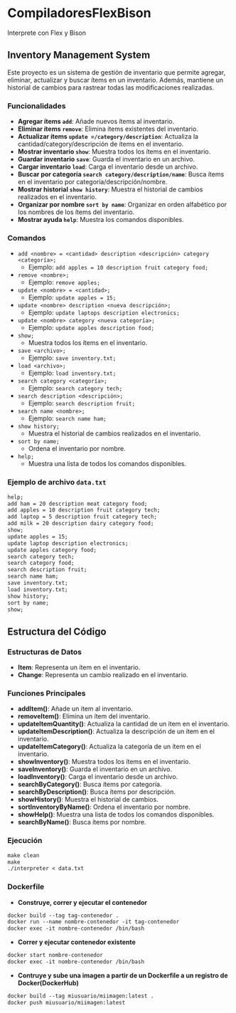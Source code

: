 # CompiladoresFlexBison
Interprete con Flex y Bison

## Inventory Management System

Este proyecto es un sistema de gestión de inventario que permite agregar, eliminar, actualizar y buscar ítems en un inventario. Además, mantiene un historial de cambios para rastrear todas las modificaciones realizadas.

### Funcionalidades

- **Agregar ítems `add`**: Añade nuevos ítems al inventario.
- **Eliminar ítems `remove`**: Elimina ítems existentes del inventario.
- **Actualizar ítems `update =/category/description`**: Actualiza la cantidad/category/descripción de ítems en el inventario.
- **Mostrar inventario `show`**: Muestra todos los ítems en el inventario.
- **Guardar inventario `save`**: Guarda el inventario en un archivo.
- **Cargar inventario `load`**: Carga el inventario desde un archivo.
- **Buscar por categoría `search category/description/name`**: Busca ítems en el inventario por categoría/descripción/nombre.
- **Mostrar historial `show history`**: Muestra el historial de cambios realizados en el inventario.
- **Organizar por nombre `sort by name`**: Organizar en orden alfabético por los nombres de los ítems del inventario.
- **Mostrar ayuda `help`**: Muestra los comandos disponibles.

### Comandos

- `add <nombre> = <cantidad> description <descripción> category <categoría>;`
  - Ejemplo: `add apples = 10 description fruit category food;`
- `remove <nombre>;`
  - Ejemplo: `remove apples;`
- `update <nombre> = <cantidad>;`
  - Ejemplo: `update apples = 15;`
- `update <nombre> description <nueva descripción>;`
  - Ejemplo: `update laptops description electronics;`
- `update <nombre> category <nueva categoría>;`
  - Ejemplo: `update apples description food;`
- `show;`
  - Muestra todos los ítems en el inventario.
- `save <archivo>;`
  - Ejemplo: `save inventory.txt;`
- `load <archivo>;`
  - Ejemplo: `load inventory.txt;`
- `search category <categoría>;`
  - Ejemplo: `search category tech;`
- `search description <descripción>;`
  - Ejemplo: `search description fruit;`
- `search name <nombre>;`
  - Ejemplo: `search name ham;`
- `show history;`
  - Muestra el historial de cambios realizados en el inventario.
- `sort by name;`
  - Ordena el inventario por nombre.
- `help;`
  - Muestra una lista de todos los comandos disponibles.

### Ejemplo de archivo `data.txt`

```txt
help;
add ham = 20 description meat category food;
add apples = 10 description fruit category tech;
add laptop = 5 description fruit category tech;
add milk = 20 description dairy category food;
show;
update apples = 15;
update laptop description electronics;
update apples category food;
search category tech;
search category food;
search description fruit;
search name ham;
save inventory.txt;
load inventory.txt;
show history;
sort by name;
show;
```

## Estructura del Código

### Estructuras de Datos

- **Item**: Representa un ítem en el inventario.
- **Change**: Representa un cambio realizado en el inventario.

### Funciones Principales

- **addItem()**: Añade un ítem al inventario.
- **removeItem()**: Elimina un ítem del inventario.
- **updateItemQuantity()**: Actualiza la cantidad de un ítem en el inventario.
- **updateItemDescription()**: Actualiza la descripción de un ítem en el inventario.
- **updateItemCategory()**: Actualiza la categoría de un ítem en el inventario.
- **showInventory()**: Muestra todos los ítems en el inventario.
- **saveInventory()**: Guarda el inventario en un archivo.
- **loadInventory()**: Carga el inventario desde un archivo.
- **searchByCategory()**: Busca ítems por categoría.
- **searchByDescription()**: Busca ítems por descripción.
- **showHistory()**: Muestra el historial de cambios.
- **sortInventoryByName()**: Ordena el inventario por nombre.
- **showHelp()**: Muestra una lista de todos los comandos disponibles.
- **searchByName()**: Busca ítems por nombre.

### Ejecución
```txt
make clean
make
./interpreter < data.txt
```

### Dockerfile
- **Construye, correr y ejecutar el contenedor**
```txt
docker build --tag tag-contenedor .
docker run --name nombre-contenedor -it tag-contenedor
docker exec -it nombre-contenedor /bin/bash
```

- **Correr y ejecutar contenedor existente**
```txt
docker start nombre-contenedor
docker exec -it nombre-contenedor /bin/bash
```

- **Contruye y sube una imagen a partir de un Dockerfile a un registro de Docker(DockerHub)**
```txt
docker build --tag miusuario/miimagen:latest .
docker push miusuario/miimagen:latest
```








